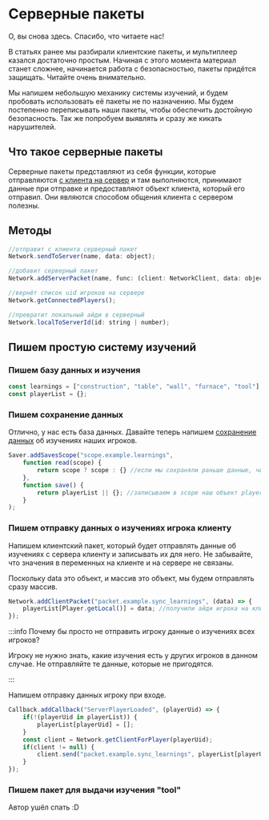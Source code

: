# Серверные пакеты
О, вы снова здесь. Спасибо, что читаете нас!

В статьях ранее мы разбирали клиентские пакеты, и мультиплеер казался достаточно простым. Начиная с этого момента материал станет сложнее, начинается работа с безопасностью, пакеты придётся защищать. Читайте очень внимательно.

Мы напишем небольшую механику системы изучений, и будем пробовать использовать её пакеты не по назначению. Мы будем постепенно переписывать наши пакеты, чтобы обеспечить достойную безопасность. Так же попробуем выявлять и сразу же кикать нарушителей.

## Что такое серверные пакеты
Серверные пакеты представляют из себя функции, которые отправляются <u>с клиента на сервер</u> и там выполняются, принимают данные при отправке и предоставляют объект клиента, который его отправил. Они являются способом общения клиента с сервером полезны.

## Методы
```js
//отправит с клиента серверный пакет
Network.sendToServer(name, data: object);

//добавит серверный пакет
Network.addServerPacket(name, func: (client: NetworkClient, data: object));

//вернёт список uid игроков на сервере
Network.getConnectedPlayers();

//превратит локальный айди в серверный
Network.localToServerId(id: string | number);
``` 
## Пишем простую систему изучений
### Пишем базу данных и изучения
```js
const learnings = ["construction", "table", "wall", "furnace", "tool"]; 
const playerList = {};
```
### Пишем сохранение данных
Отлично, у нас есть база данных. Давайте теперь напишем [сохранение данных](../storage/saving-basics) об изучениях наших игроков.
```js
Saver.addSavesScope("scope.example.learnings", 
    function read(scope) {
        return scope ? scope : {} //если мы сохраняли раньше данные, читаем их, иначе поставляем пустой объект
    },
    function save() {
        return playerList || {}; //записываем в scope наш объект playerList если нет ошибок, иначе пустой объект
    }
);
```
### Пишем отправку данных о изучениях игрока клиенту
Напишем клиентский пакет, который будет отправлять данные об изучениях с сервера клиенту и записывать их для него. Не забывайте, что значения в переменных на клиенте и на сервере не связаны. 

Поскольку data это объект, и массив это объект, мы будем отправлять сразу массив.
```ts
Network.addClientPacket("packet.example.sync_learnings", (data) => {
    playerList[Player.getLocal()] = data; //получили айди игрока на клиенте и записали пришедшие данные на клиенте.
});
```
:::info Почему бы просто не отправить игроку данные о изучениях всех игроков?

Игроку не нужно знать, какие изучения есть у других игроков в данном случае. Не отправляйте те данные, которые не пригодятся. 

:::

Напишем отправку данных игроку при входе.
```js
Callback.addCallback("ServerPlayerLoaded", (playerUid) => {
    if(!(playerUid in playerList)) {
        playerList[playerUid] = [];
    }
    const client = Network.getClientForPlayer(playerUid);
    if(client != null) {
        client.send("packet.example.sync_learnings", playerList[playerUid]);
    }
});
```
### Пишем пакет для выдачи изучения "tool"
Автор ушёл спать :D